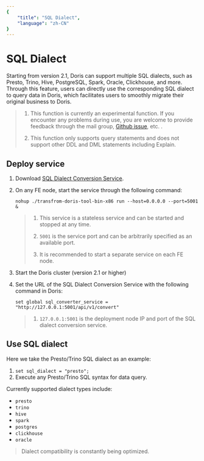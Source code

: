 ```yaml
---
{
    "title": "SQL Dialect",
    "language": "zh-CN"
}
---
```


<!-- 
Licensed to the Apache Software Foundation (ASF) under one
or more contributor license agreements.  See the NOTICE file
distributed with this work for additional information
regarding copyright ownership.  The ASF licenses this file
to you under the Apache License, Version 2.0 (the
"License"); you may not use this file except in compliance
with the License.  You may obtain a copy of the License at

  http://www.apache.org/licenses/LICENSE-2.0

Unless required by applicable law or agreed to in writing,
software distributed under the License is distributed on an
"AS IS" BASIS, WITHOUT WARRANTIES OR CONDITIONS OF ANY
KIND, either express or implied.  See the License for the
specific language governing permissions and limitations
under the License.
-->

# SQL Dialect

Starting from version 2.1, Doris can support multiple SQL dialects, such as Presto, Trino, Hive, PostgreSQL, Spark, Oracle, Clickhouse, and more. Through this feature, users can directly use the corresponding SQL dialect to query data in Doris, which facilitates users to smoothly migrate their original business to Doris.

> 1. This function is currently an experimental function. If you encounter any problems during use, you are welcome to provide feedback through the mail group, [Github issue](https://github.com/apache/doris/issues), etc. .
>
> 2. This function only supports query statements and does not support other DDL and DML statements including Explain.

## Deploy service

1. Download [SQL Dialect Conversion Service]().
2. On any FE node, start the service through the following command:

	`nohup ./transfrom-doris-tool-bin-x86 run --host=0.0.0.0 --port=5001 &`
	
	> 1. This service is a stateless service and can be started and stopped at any time.
	>
	> 2. `5001` is the service port and can be arbitrarily specified as an available port.
	>
	> 3. It is recommended to start a separate service on each FE node.

3. Start the Doris cluster (version 2.1 or higher)
4. Set the URL of the SQL Dialect Conversion Service with the following command in Doris:

	`set global sql_converter_service = "http://127.0.0.1:5001/api/v1/convert"`
	
	> 1. `127.0.0.1:5001` is the deployment node IP and port of the SQL dialect conversion service.
	
## Use SQL dialect

Here we take the Presto/Trino SQL dialect as an example:

1. `set sql_dialect = "presto";`
2. Execute any Presto/Trino SQL syntax for data query.

Currently supported dialect types include:

- `presto`
- `trino`
- `hive`
- `spark`
- `postgres`
- `clickhouse`
- `oracle`

> Dialect compatibility is constantly being optimized.

